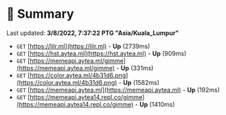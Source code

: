 # 📖 Summary
Last updated: **3/8/2022, 7:37:22 PTG "Asia/Kuala_Lumpur"**

- `GET` [https://lilr.ml](https://lilr.ml) - **Up** (2739ms)
- `GET` [https://hst.aytea.ml](https://hst.aytea.ml) - **Up** (909ms)
- `GET` [https://memeapi.aytea.ml/gimme](https://memeapi.aytea.ml/gimme) - **Up** (331ms)
- `GET` [https://color.aytea.ml/4b31d6.png](https://color.aytea.ml/4b31d6.png) - **Up** (1582ms)
- `GET` [https://memeapi.aytea.ml](https://memeapi.aytea.ml) - **Up** (192ms)
- `GET` [https://memeapi.aytea14.repl.co/gimme](https://memeapi.aytea14.repl.co/gimme) - **Up** (1410ms)
